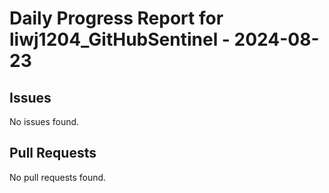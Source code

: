 # Daily Progress Report for liwj1204_GitHubSentinel - 2024-08-23

## Issues
No issues found.

## Pull Requests
No pull requests found.

